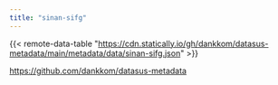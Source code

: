 ```yaml
---
title: "sinan-sifg"
---
```


{{< remote-data-table "https://cdn.statically.io/gh/dankkom/datasus-metadata/main/metadata/data/sinan-sifg.json" >}}

https://github.com/dankkom/datasus-metadata
